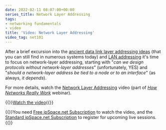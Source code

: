 ```yaml
---
date: 2022-02-11 08:07:00+00:00
series_title: Network Layer Addressing
tags:
- networking fundamentals
- video
title: 'Video: Network Layer Addressing'
video_tag: net101
---
```

After a brief excursion into the [ancient data link layer addressing ideas](https://blog.ipspace.net/2021/11/video-data-link-addressing.html) (that you can still find in numerous systems today) and [LAN addressing](https://blog.ipspace.net/2022/01/video-local-area-network-addressing.html) it's time to focus on network-layer addressing, starting with "_can we design protocols without network-layer addresses_" (unfortunately, YES) and "_should a network-layer address be tied to a node or to an interface_" (as always, _it depends_).

For more details, watch the [Network Layer Addressing](https://my.ipspace.net/bin/get/Net101/NA3.1%20-%20Network%20Layer%20Addressing.mp4?doccode=Net101) video (part of _[How Networks Really Work](https://www.ipspace.net/How_Networks_Really_Work)_ webinar).

{{<jump>}}[Watch the video](https://my.ipspace.net/bin/get/Net101/NA3.1%20-%20Network%20Layer%20Addressing.mp4?doccode=Net101){{</jump>}}

{{<note free>}}You need [Free ipSpace.net Subscription](https://www.ipspace.net/Subscription/Free) to watch the video, and the [Standard ipSpace.net Subscription](https://www.ipspace.net/Subscription/) to register for upcoming live sessions.{{</note>}}


